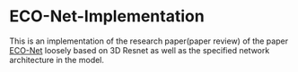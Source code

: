 # ECO-Net-Implementation
This is an implementation of the research paper(paper review) of the paper <a href='https://paperswithcode.com/paper/eco-efficient-convolutional-network-for'>ECO-Net</a> loosely based on 3D Resnet as well as the specified network architecture in the model. 
